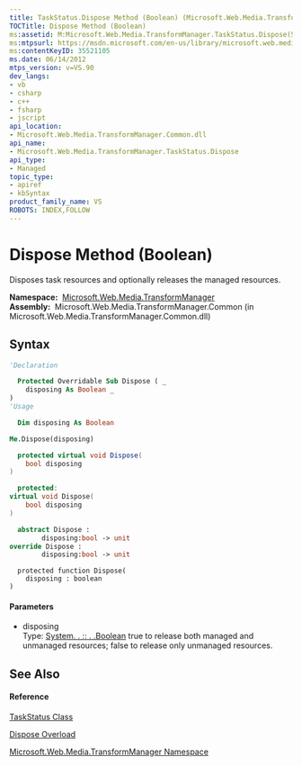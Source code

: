 ```yaml
---
title: TaskStatus.Dispose Method (Boolean) (Microsoft.Web.Media.TransformManager)
TOCTitle: Dispose Method (Boolean)
ms:assetid: M:Microsoft.Web.Media.TransformManager.TaskStatus.Dispose(System.Boolean)
ms:mtpsurl: https://msdn.microsoft.com/en-us/library/microsoft.web.media.transformmanager.taskstatus.dispose(v=VS.90)
ms:contentKeyID: 35521105
ms.date: 06/14/2012
mtps_version: v=VS.90
dev_langs:
- vb
- csharp
- c++
- fsharp
- jscript
api_location:
- Microsoft.Web.Media.TransformManager.Common.dll
api_name:
- Microsoft.Web.Media.TransformManager.TaskStatus.Dispose
api_type:
- Managed
topic_type:
- apiref
- kbSyntax
product_family_name: VS
ROBOTS: INDEX,FOLLOW
---
```


# Dispose Method (Boolean)

Disposes task resources and optionally releases the managed resources.

**Namespace:**  [Microsoft.Web.Media.TransformManager](microsoft-web-media-transformmanager-namespace.md)  
**Assembly:**  Microsoft.Web.Media.TransformManager.Common (in Microsoft.Web.Media.TransformManager.Common.dll)

## Syntax

``` vb
'Declaration

  Protected Overridable Sub Dispose ( _
    disposing As Boolean _
)
'Usage

  Dim disposing As Boolean

Me.Dispose(disposing)
```

``` csharp
  protected virtual void Dispose(
    bool disposing
)
```

``` c++
  protected:
virtual void Dispose(
    bool disposing
)
```

``` fsharp
  abstract Dispose : 
        disposing:bool -> unit 
override Dispose : 
        disposing:bool -> unit 
```

``` jscript
  protected function Dispose(
    disposing : boolean
)
```

#### Parameters

  - disposing  
    Type: [System. . :: . .Boolean](https://msdn.microsoft.com/en-us/library/a28wyd50\(v=vs.90\))  
    true to release both managed and unmanaged resources; false to release only unmanaged resources.  

## See Also

#### Reference

[TaskStatus Class](taskstatus-class-microsoft-web-media-transformmanager.md)

[Dispose Overload](taskstatus-dispose-method-microsoft-web-media-transformmanager.md)

[Microsoft.Web.Media.TransformManager Namespace](microsoft-web-media-transformmanager-namespace.md)

